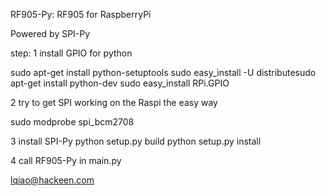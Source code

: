 RF905-Py: RF905 for RaspberryPi

Powered by SPI-Py

step:
1 install GPIO for python

   sudo apt-get install python-setuptools
	 sudo easy_install -U distributesudo 
	 apt-get install python-dev
	 sudo easy_install RPi.GPIO
	 
	 
2 try to get SPI working on the Raspi the easy way

   sudo modprobe spi_bcm2708
   
3 install SPI-Py
   python setup.py build
   python setup.py install
   
4 call RF905-Py in main.py




lqiao@hackeen.com
